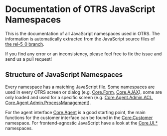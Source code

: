 # Documentation of OTRS JavaScript Namespaces

This is the documentation of all JavaScript namespaces used in OTRS. The information
is automatically extracted from the JavaScript source files of
[the rel-5_0 branch](https://github.com/OTRS/otrs/tree/rel-5_0).

If you find any error or an inconsistency, please feel free to fix the issue and send us a pull request!

## Structure of JavaScript Namespaces

Every namespace has a matching JavaScript file. Some namespaces are used in every OTRS screen or dialog (e.g.
[Core.Form](Core.Form.html), [Core.AJAX](Core.AJAX.html)), some are only loaded and used for a specific screen (e.g.
[Core.Agent.Admin.ACL](Core.Agent.Admin.ACL.html),
[Core.Agent.Admin.ProcessManagement](Core.Agent.Admin.ProcessManagement.html)).

For the agent interface [Core.Agent](Core.Agent.html) is a good starting point, the main functions for the customer
interface can be found in the [Core.Customer](Core.Customer.html) namespace. For frontend-agnostic JavaScript have a
look at the [Core.UI.*](Core.UI.html) namespaces.
